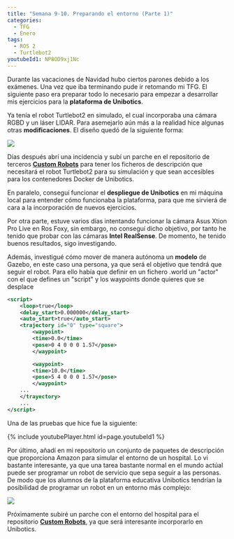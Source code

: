 ```yaml
---
title: "Semana 9-10. Preparando el entorno (Parte 1)"
categories:
  - TFG
  - Enero
tags:
  - ROS 2
  - Turtlebot2
youtubeId1: NP8OD9xj1Nc
---
```


Durante las vacaciones de Navidad hubo ciertos parones debido a los exámenes. Una vez que iba terminando pude ir retomando mi TFG.
El siguiente paso era preparar todo lo necesario para empezar a desarrollar mis ejercicios para la **plataforma de Unibotics**.

Ya tenía el robot Turtlebot2 en simulado, el cual incorporaba una cámara RGBD y un láser LIDAR. Para asemejarlo aún más a la realidad hice algunas otras **modificaciones**. El diseño quedó de la siguiente forma:  

![](/2021-tfg-carlos-caminero/images/turtlebot2-sim-v2.png)  

Días después abrí una incidencia y subí un parche en el repositorio de terceros [**Custom Robots**](https://github.com/JdeRobot/CustomRobots/tree/foxy-devel) para tener los ficheros de descripción que necesitará el robot Turtlebot2 para su simulación y que sean accesibles para los contenedores Docker de Unibotics.

En paralelo, conseguí funcionar el **despliegue de Unibotics** en mi máquina local para entender cómo funcionaba la plataforma, para que me sirvierá de cara a la incorporación de nuevos ejercicios.

Por otra parte, estuve varios días intentando funcionar la cámara Asus Xtion Pro Live en Ros Foxy, sin embargo, no conseguí dicho objetivo, por tanto he tenido que probar con las cámaras **Intel RealSense**. De momento, he tenido buenos resultados, sigo investigando.

Además, investigué cómo mover de manera autónoma un **modelo** de Gazebo, en este caso una persona, ya que será el objetivo que tendrá que seguir el robot. Para ello había que definir en un fichero .world un "actor" con el que defines un "script" y los waypoints donde quieres que se desplace

~~~xml
<script>
    <loop>true</loop>
    <delay_start>0.000000</delay_start>
    <auto_start>true</auto_start>
    <trajectory id="0" type="square">
        <waypoint>
        <time>0.0</time>
        <pose>0 4 0 0 0 1.57</pose>
        </waypoint>

        <waypoint>
        <time>10.0</time>
        <pose>5 4 0 0 0 1.57</pose>
        </waypoint>
    ...
    </trayectory>
    ...
</script>
~~~

Una de las pruebas que hice fue la siguiente:

{% include youtubePlayer.html id=page.youtubeId1 %}  


Por último, añadí en mi repositorio un conjunto de paquetes de descripción que proporciona Amazon para simular el entorno de un hospital. Lo vi bastante interesante, ya que una tarea bastante normal en el mundo actúal puede ser programar un robot de servicio que sepa seguir a las personas. De modo que los alumnos de la plataforma educativa Unibotics tendrían la posibilidad de programar un robot en un entorno más complejo:

![](/2021-tfg-carlos-caminero/images/hospital_world.png)  

Próximamente subiré un parche con el entorno del hospital para el repositorio [**Custom Robots**](https://github.com/JdeRobot/CustomRobots/tree/foxy-devel), ya que será interesante incorporarlo en Unibotics.

